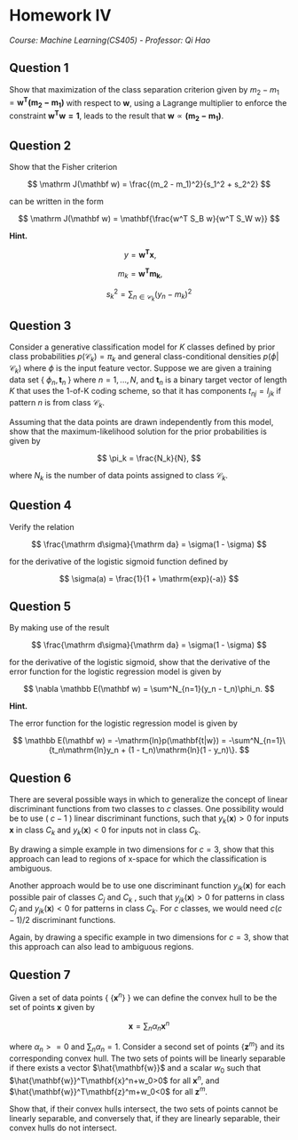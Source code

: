 # Homework Ⅳ

*Course: Machine Learning(CS405) - Professor: Qi Hao*

## Question 1

Show that maximization of the class separation criterion given by $m_2 - m_1 = \mathbf{w^T(m_2 - m_1)}$ with respect to $\mathbf w$, using a Lagrange multiplier to enforce the constraint $\mathbf{w^T w = 1}$, leads to the result that $\mathbf w \propto \mathbf{(m_2 - m_1)}$.

## Question 2

Show that the Fisher criterion

$$
\mathrm J(\mathbf w) = \frac{(m_2 - m_1)^2}{s_1^2 + s_2^2}
$$

can be written in the form

$$
\mathrm J(\mathbf w) = \mathbf{\frac{w^T S_B w}{w^T S_W w}}
$$

**Hint.**

$$
y = \mathbf{w^T x},\qquad
$$

$$
m_k = \mathbf{w^T m_k},\qquad
$$

$$
s_k^2 = \sum_{n\in\mathcal C_k}(y_n - m_k)^2
$$

## Question 3

Consider a generative classification model for $K$ classes defined by prior class probabilities $p(\mathcal C_k) = \pi_k$ and general class-conditional densities $p(\phi|\mathcal C_k)$ where $\phi$ is the input feature vector. Suppose we are given a training data set \{ $\phi_n, \mathbf t_n$ \} where $n = 1, ..., N$, and $\mathbf t_n$ is a binary target vector of length $K$ that uses the 1-of-K coding scheme, so that it has components $t_{nj} = I_{jk}$ if pattern $n$ is from class $\mathcal C_k$.

Assuming that the data points are drawn independently from this model, show that the maximum-likelihood solution for the prior probabilities is given by

$$
\pi_k = \frac{N_k}{N},
$$

where $N_k$ is the number of data points assigned to class $\mathcal C_k$.

## Question 4

Verify the relation

$$
\frac{\mathrm d\sigma}{\mathrm da} = \sigma(1 - \sigma)
$$

for the derivative of the logistic sigmoid function defined by

$$
\sigma(a) = \frac{1}{1 + \mathrm{exp}(-a)}
$$

## Question 5

By making use of the result

$$
\frac{\mathrm d\sigma}{\mathrm da} = \sigma(1 - \sigma)
$$

for the derivative of the logistic sigmoid, show that the derivative of the error function for the logistic regression model is given by

$$
\nabla \mathbb E(\mathbf w) = \sum^N_{n=1}(y_n - t_n)\phi_n.
$$

**Hint.**

The error function for the logistic regression model is given by

$$
\mathbb E(\mathbf w) = -\mathrm{ln}p(\mathbf{t|w}) = -\sum^N_{n=1}\{t_n\mathrm{ln}y_n + (1 - t_n)\mathrm{ln}(1 - y_n)\}.
$$

## Question 6

There are several possible ways in which to generalize the concept of linear discriminant functions from two classes to $c$ classes. One possibility would be to use ( $c-1$ ) linear discriminant functions, such that $y_k(\mathbf x )>0$ for inputs $\mathbf{x}$ in class $C_k$ and $y_k(\mathbf{x})<0$ for inputs not in class $C_k$.

By drawing a simple example in two dimensions for $c = 3$, show that this approach can lead to regions of x-space for which the classification is ambiguous.

Another approach would be to use one discriminant function $y_{jk}(\mathbf{x})$ for each possible pair of classes $C_j$ and $C_k$ , such that $y_{jk}(\mathbf{x})>0$ for patterns in class $C_j$ and $y_{jk}(\mathbf{x})<0$ for patterns in class $C_k$. For $c$ classes, we would need $c(c-1)/2$ discriminant functions.

Again, by drawing a specific example in two dimensions for $c = 3$, show that this approach can also lead to ambiguous regions.

## Question 7

Given a set of data points { $\{\mathbf{x}^n\}$ } we can define the convex hull to be the set of points $\mathbf{x}$ given by

$$
\mathbf{x} = \sum_n\alpha_n\mathbf{x}^n
$$

where $\alpha_n>=0$ and $\sum_n\alpha_n=1$. Consider a second set of points $\{\mathbf{z}^m\}$ and its corresponding convex hull. The two sets of points will be linearly separable if there exists a vector $\hat{\mathbf{w}}$ and a scalar $w_0$ such that $\hat{\mathbf{w}}^T\mathbf{x}^n+w_0>0$ for all $\mathbf{x}^n$, and $\hat{\mathbf{w}}^T\mathbf{z}^m+w_0<0$ for all $\mathbf{z}^m$.

Show that, if their convex hulls intersect, the two sets of points cannot be linearly separable, and conversely that, if they are linearly separable, their convex hulls do not intersect.